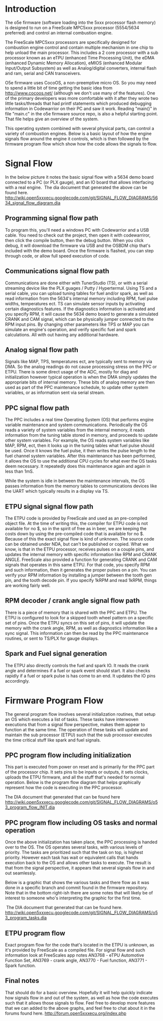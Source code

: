 # Introduction #

The o5e firmware (software loading into the 5xxx processor flash memory) is designed to run on a FreeScale  MPC5xxx processor (5554/5634 preferred) and control an internal combustion engine.

The FreeScale MPC5xxx processors are specifically designed for combustion engine control and contain multiple mechanism in one chip to help unload the main processor. This includes a 2 core processor with a sub processor known as an eTPU (enhanced Time Processing Unit), the eDMA (enhanced Dynamic Memory Allocation), eMIOS (enhanced Modular Input/Output Subsystem) as well as Analog/digital converters, internal flash and ram, serial and CAN transceivers.

O5e firmware uses CocoOS, a non-preemptive micro OS. So you may need to spend a little bit of time getting the basic idea from http://www.cocoos.net/ (although we don't use many of the features).  One of the primary developers was more comfortable with it after they wrote two little tasks/threads that had printf statements which produced debugging information in Codewarrior on their PC and saw it work.  Reading "main()" in file "main.c" in the o5e firmware source repo, is also a helpful starting point. That file helps give an overview of the system.

This operating system combined with several physical parts, can control a variety of combustion engines. Below is a basic layout of how the engine signals flow around the engine it controls, which is then followed by the firmware program flow which show how the code allows the signals to flow.




# Signal Flow #
In the below picture it notes the basic signal flow with a 5634 demo board connected to a PC (or PLX gauge), and an IO board that allows interfacing with a real engine.
![![](http://wiki.open5xxxecu.googlecode.com/git/SIGNAL_FLOW_DIAGRAMS/5634_signal_flow_diagram.png)](http://wiki.open5xxxecu.googlecode.com/git/SIGNAL_FLOW_DIAGRAMS/5634_signal_flow_diagram.png)
The dia document that generated the above can be found here. http://wiki.open5xxxecu.googlecode.com/git/SIGNAL_FLOW_DIAGRAMS/5634_signal_flow_diagram.dia

## Programming signal flow path ##
To program this, you'll need a windows PC with Codewarrior and a USB cable. You need to check out the project, then open it with codewarriror, then click the compile button, then the debug button. When you click debug, it will download the firmware via USB and the OSBDM chip that's included with the demo board. Once the firmware is flashed, you can step through code, or allow full speed execution of code.

## Communications signal flow path ##
Communications are done either with TunerStudio (TS), or with a serial streaming device like the PLX guages / Putty / Hypertermal. Using TS and a serial cable, you can upload tuning tables for fuel and/or spark, as well as read information from the 5634's internal memory including RPM, fuel pulse widths, temperatures ect. TS can simulate sensor inputs by activating certain diagnostics features. If the diagnostics information is activated and you specify RPM, it will cause the 5634 demo board to generate a simulated CRANK and CAM signal, which can be physically jumper connected to the RPM input pins. By changing other parameters like TPS or MAP you can simulate an engine's operation, and verify specific fuel and spark calculations. All with out having any additional hardware.

## Analog signal flow path ##
Signals like MAP, TPS, temperatures ect, are typically sent to memory via DMA. So the analog readings do not cause processing stress on the PPC or ETPU. There is some direct usage of the ADC, mostly for diag and initialization however typical operation is when the DMA simply updates the appropriate bits of internal memory. These bits of analog memory are then used as part of the PPC maintenance schedule, to update other system variables, or as information sent via serial stream.

## PPC signal flow path ##
The PPC includes a real time Operating System (OS) that performs engine variable maintenance and system communications. Periodically the OS reads a variety of system variables from the internal memory, it reads information from the tuning table stored in memory, and proceeds to update other system variables. For example, the OS reads system variables like MAP, RPM, ect, then it looks up in the tuning tables what fuel pulse should be used. Once it knows the fuel pulse, it then writes the pulse length to the fuel channel system variables. After this maintenance has been performed, it allows the OS to use the additional CPU cycles for what ever the OS tasks deem necessary. It repeatedly does this maintenance again and again in less than 1mS.

While the system is idle in between the maintenance intervals, the OS passes information from the memory tables to communications devices like the UART which typically results in a display via TS.

## ETPU signal signal flow path ##
The ETPU code is provided by FreeScale and used as an pre-compiled object file. At the time of writing this, the compiler for ETPU code is not available for no $, so in the spirit of free as in beer, we are keeping the costs down by using the pre-compiled code that is available for no $. Because of this the exact signal flow is kind of unknown. The source code can be obtained under NDA, but can't be published or copied. What we know, is that in the ETPU processor, receives pulses on a couple pins, and updates the internal memory with specific information like RPM and CRANK ANGLE. FreeScale also provided a function for generating CRANK and CAM signals that operates in this same ETPU. For that code, you specify RPM and such information, then it generates the proper pulses on a pin. You can verify your RPM information by installing a jumper between the tooth gen pin, and the tooth decode pin. If you specify 1kRPM and read 1kRPM, things are working fairly well.

## RPM decoder / crank angle signal flow path ##
There is a piece of memory that is shared with the PPC and ETPU. The ETPU is configured to look for a skipped tooth wheel pattern on a specific set of pins. Once the ETPU syncs on this set of pins, it will update the memory with the crank angle, RPM, as well as diagnostics information like a sync signal. This information can then be read by the PPC maintenance routines, or sent to TS/PLX for gauge displays.

## Spark and Fuel signal generation ##
The ETPU also directly controls the fuel and spark IO. It reads the crank angle and determines if a fuel or spark event should start. It also checks rapidly if a fuel or spark pulse is has come to an end. It updates the IO pins accordingly.




# Firmware Program Flow #
The general program flow involves several initialization routines, that setup an OS which executes a list of tasks. These tasks have interwoven executions that from a signal flow perspective, makes them appear to function at the same time. The operation of these tasks will update and maintain the sub processor (ETPU) such that the sub processor executes the time critical stuff like spark and fuel signals.

## PPC program flow including initialization ##
This part is executed from power on reset and is primarily for the PPC part of the processor chip. It sets pins to be inputs or outputs, it sets clocks, uploads the ETPU firmware, and all the stuff that's needed for normal operation. Below is the program flow diagram that helps graphically represent how the code is executing in the PPC processor.

![![](http://wiki.open5xxxecu.googlecode.com/git/SIGNAL_FLOW_DIAGRAMS/o53_program_flow_INIT.png)](http://wiki.open5xxxecu.googlecode.com/git/SIGNAL_FLOW_DIAGRAMS/o53_program_flow_INIT.png)The DIA document that generated that can be found here http://wiki.open5xxxecu.googlecode.com/git/SIGNAL_FLOW_DIAGRAMS/o53_program_flow_INIT.dia

## PPC program flow including OS tasks and normal operation ##
Once the above initialization has taken place, the PPC processing is  handed over to the OS. The OS operates several tasks, with various levels of priority. The tasks are prioritized such that the task on top, is highest priority. However each task has wait or equivalent calls that hands execution back to the OS and allows other tasks to execute. The result is that from the signal perspective, it appears that several signals flow in and out seamlessly.

Below is a graphic that shows the various tasks and there flow as it was done in a specific branch and commit found in the firmware repository. Note that in the bottom right-ish there are some notes that will likely be of interest to someone who's interpreting the graphic for the first time.

![![](http://wiki.open5xxxecu.googlecode.com/git/SIGNAL_FLOW_DIAGRAMS/o53_program_tasks.png)](http://wiki.open5xxxecu.googlecode.com/git/SIGNAL_FLOW_DIAGRAMS/o53_program_tasks.png)
The DIA document that generated that can be found here.
http://wiki.open5xxxecu.googlecode.com/git/SIGNAL_FLOW_DIAGRAMS/o53_program_tasks.dia

## ETPU program flow ##
Exact program flow for the code that's located in the ETPU is unknown, as it's provided by FreeScale as a compiled file. For signal flow and such information look at FreeScales app notes AN3768 - eTPU Automotive Function Set, AN3769 - crank angle, AN3770 - Fuel function, AN3771 - Spark function.




## Final notes ##
That should do for a basic overview. Hopefully it will help quickly indicate how signals flow in and out of the system, as well as how the code executes such that it allows those signals to flow. Feel free to develop more features that we can added to the above graphs, and feel free to chat about it in the forums found here. http://forum.open5xxxecu.org/index.php
